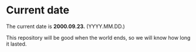 # Current date

The current date is **2000.09.23.** (YYYY.MM.DD.)

This repository will be good when the world ends, so we will know how long it lasted.
